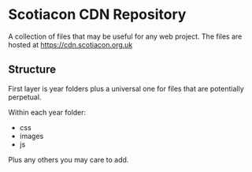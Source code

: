# Scotiacon CDN Repository

A collection of files that may be useful for any web project. The files are hosted at https://cdn.scotiacon.org.uk

## Structure

First layer is year folders plus a universal one for files that are potentially perpetual.

Within each year folder:
* css
* images
* js

Plus any others you may care to add.
